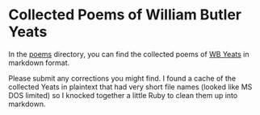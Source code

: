 # Collected Poems of William Butler Yeats

In the [poems](https://github.com/yrgoldteeth/collected_yeats/tree/master/poems)
directory, you can find the collected poems of [WB Yeats](http://en.wikipedia.org/wiki/W._B._Yeats) 
in markdown format.

Please submit any corrections you might find.  I found a cache of the 
collected Yeats in plaintext that had very short file names 
(looked like MS DOS limited) so I knocked together a little Ruby 
to clean them up into markdown.
